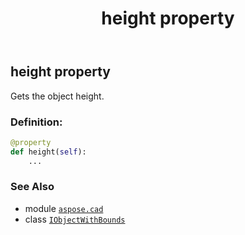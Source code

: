 ﻿---
title: height property
second_title: Aspose.CAD for Python via .NET API References
description: 
type: docs
weight: 40
url: /aspose.cad/iobjectwithbounds/height/
is_root: false
---

## height property


Gets the object height.
### Definition:
```python
@property
def height(self):
    ...
```

### See Also
* module [`aspose.cad`](../../)
* class [`IObjectWithBounds`](/cad/python-net/aspose.cad/iobjectwithbounds)
